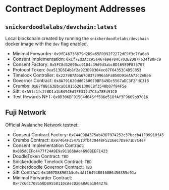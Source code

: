 # Contract Deployment Addresses

## `snickerdoodlelabs/devchain:latest`

Local blockchain created by running the `snickerdoodlelabs/devchain` docker image with the `dev` flag enabled.

- Minimal Forwarder: `0x9fE46736679d2D9a65F0992F2272dE9f3c7fa6e0`
- Consent Implementation: `0xCf7Ed3AccA5a467e9e704C703E8D87F634fB0Fc9`
- Consent Factory: `0x5FC8d32690cc91D4c39d9d3abcBD16989F875707`
- Protocol Token: `0xa513E6E4b8f2a923D98304ec87F64353C4D5C853`
- Timelock Controller: `0x2279B7A0a67DB372996a5FaB50D91eAA73d2eBe6`
- Governor Contract: `0x8A791620dd6260079BF849Dc5567aDC3F2FdC318`
- Crumbs: `0xB7f8BC63BbcaD18155201308C8f3540b07f84F5e`
- Sift: `0xA51c1fc2f0D1a1b8494Ed1FE312d7C3a78Ed91C0`
- Test Rewards NFT: `0x0B306BF915C4d645ff596e518fAf3F9669b97016`

## Fuji Network

Official Avalanche Network testnet:

- Consent Contract Factory: `0xC44C9B4375ab43D7974252c37bccb41F99910fA5`
- Crumbs Contract: `0x97464F3547510fb430448F5216eC7D8e71D7C4eF`
- Consent Implementation Contract: `0x085dCEFc4477f24A9E9a91166bAe4690BEEF1423`
- DoodleToken Contract: `TBD`
- Snickerdoodle Timelock Contract: `TBD`
- Snickerdoodle Governor Contract: `TBD`
- Sift Contract: `0x1007D88962A3c0c4A11649480168B6456355d91a`
- Minimal Forwarder Contract: `0xF7c6dC708550D89558110cAecD20a8A6a184427E`